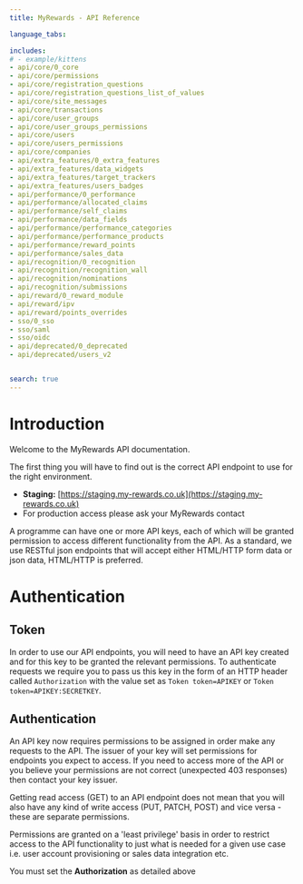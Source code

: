 ```yaml
---
title: MyRewards - API Reference

language_tabs:

includes:
# - example/kittens
- api/core/0_core
- api/core/permissions
- api/core/registration_questions
- api/core/registration_questions_list_of_values
- api/core/site_messages
- api/core/transactions
- api/core/user_groups
- api/core/user_groups_permissions
- api/core/users
- api/core/users_permissions
- api/core/companies
- api/extra_features/0_extra_features
- api/extra_features/data_widgets
- api/extra_features/target_trackers
- api/extra_features/users_badges
- api/performance/0_performance
- api/performance/allocated_claims
- api/performance/self_claims
- api/performance/data_fields
- api/performance/performance_categories
- api/performance/performance_products
- api/performance/reward_points
- api/performance/sales_data
- api/recognition/0_recognition
- api/recognition/recognition_wall
- api/recognition/nominations
- api/recognition/submissions
- api/reward/0_reward_module
- api/reward/ipv
- api/reward/points_overrides
- sso/0_sso
- sso/saml
- sso/oidc
- api/deprecated/0_deprecated
- api/deprecated/users_v2


search: true
---
```


# Introduction
Welcome to the MyRewards API documentation.

The first thing you will have to find out is the correct API endpoint to use for
the right environment.

- **Staging:** [https://staging.my-rewards.co.uk](https://staging.my-rewards.co.uk)
- For production access please ask your MyRewards contact

A programme can have one or more API keys, each of which will be granted
permission to access different functionality from the API. As a standard, we use
RESTful json endpoints that will accept either HTML/HTTP form data or json data,
HTML/HTTP is preferred.

# Authentication

## Token
In order to use our API endpoints, you will need to have an API key created and
for this key to be granted the relevant permissions. To authenticate requests we
require you to pass us this key in the form of an HTTP header called
`Authorization` with the value set as `Token token=APIKEY` or `Token token=APIKEY:SECRETKEY`.


## Authentication
An API key now requires permissions to be assigned in order make any requests to the API. The issuer of your key will set permissions for endpoints you expect to access. If you need to access more of the API or you believe your permissions are not correct (unexpected 403 responses) then contact your key issuer.

Getting read access (GET) to an API endpoint does not mean that you will also have any kind of write access (PUT, PATCH, POST) and vice versa - these are separate permissions.

Permissions are granted on a 'least privilege' basis in order to restrict access to the API functionality to just what is needed for a given use case i.e. user account provisioning or sales data integration etc.

<aside class="warning">You must set the <strong>Authorization</strong> as detailed above</aside>
